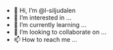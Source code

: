 - 👋 Hi, I’m @l-siljudalen
- 👀 I’m interested in ...
- 🌱 I’m currently learning ...
- 💞️ I’m looking to collaborate on ...
- 📫 How to reach me ...

<!---
l-siljudalen/l-siljudalen is a ✨ special ✨ repository because its `README.md` (this file) appears on your GitHub profile.
You can click the Preview link to take a look at your changes.
--->
